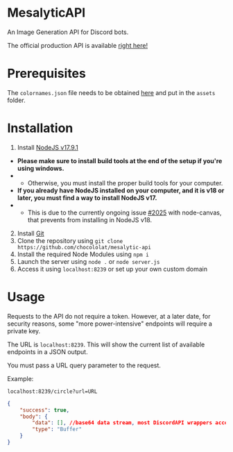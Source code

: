 # MesalyticAPI

An Image Generation API for Discord bots.

The official production API is available [right here!](https://api.mesavirep.xyz)

# Prerequisites
The `colornames.json` file needs to be obtained [here](https://colornames.org/download/) and put in the `assets` folder.

# Installation

1) Install [NodeJS v17.9.1](https://nodejs.org/download/release/v17.9.1/)
- **Please make sure to install build tools at the end of the setup if you're using windows.**
- - Otherwise, you must install the proper build tools for your computer.
- **If you already have NodeJS installed on your computer, and it is v18 or later, you must find a way to install NodeJS v17.**
- - This is due to the currently ongoing issue [#2025](https://github.com/Automattic/node-canvas/issues/2025) with node-canvas, that prevents from installing in NodeJS v18.
2) Install [Git](https://nodejs.org/download/release/v17.9.1/)
3) Clone the repository using `git clone https://github.com/chocololat/mesalytic-api`
4) Install the required Node Modules using `npm i`
5) Launch the server using `node .` or `node server.js`
6) Access it using `localhost:8239` or set up your own custom domain

# Usage

Requests to the API do not require a token. However, at a later date, for security reasons, some "more power-intensive" endpoints will require a private key.

The URL is `localhost:8239`. This will show the current list of available endpoints in a JSON output.

You must pass a URL query parameter to the request.

Example:
```
localhost:8239/circle?url=URL
```
```json
{
    "success": true,
    "body": {
        "data": [], //base64 data stream, most DiscordAPI wrappers accept stream buffer arrays
        "type": "Buffer"
    }
}
```
